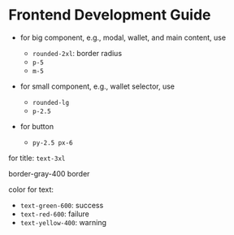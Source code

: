 # Frontend Development Guide

- for big component, e.g., modal, wallet, and main content, use
  - `rounded-2xl`: border radius
  - `p-5`
  - `m-5`

- for small component, e.g., wallet selector, use
  - `rounded-lg`
  - `p-2.5`

- for button
  - `py-2.5 px-6`

for title: `text-3xl`

border-gray-400
border

color for text:
- `text-green-600`: success
- `text-red-600`: failure
- `text-yellow-400`: warning